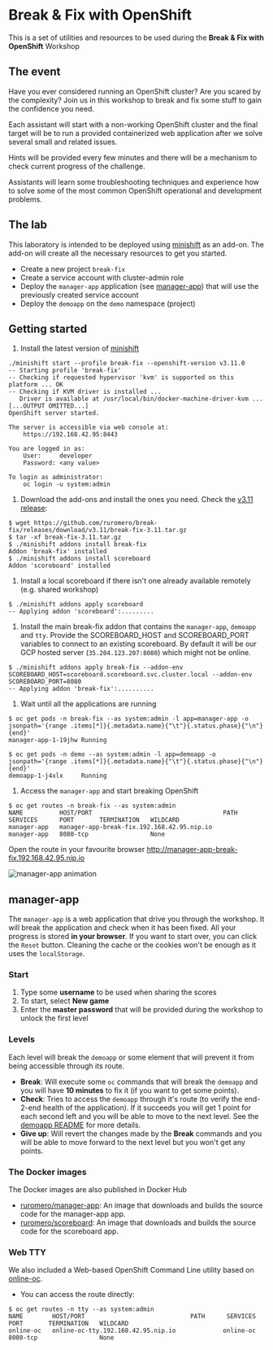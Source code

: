 # Break & Fix with OpenShift

This is a set of utilities and resources to be used during the **Break & Fix with OpenShift** Workshop

## The event

Have you ever considered running an OpenShift cluster? Are you scared by the complexity? Join us in this workshop to break and fix some stuff to gain the confidence you need.

Each assistant will start with a non-working OpenShift cluster and the final target will be to run a provided containerized web application after we solve several small and related issues.

Hints will be provided every few minutes and there will be a mechanism to check current progress of the challenge.

Assistants will learn some troubleshooting techniques and experience how to solve some of the most common OpenShift operational and development problems.

## The lab

This laboratory is intended to be deployed using [minishift](https://github.com/minishift/minishift) as an add-on. The add-on will create all the necessary resources to get you started.

* Create a new project `break-fix`
* Create a service account with cluster-admin role
* Deploy the `manager-app` application (see [manager-app](#manager-app)) that will use the previously created service account
* Deploy the `demoapp` on the `demo` namespace (project)

## Getting started

1. Install the latest version of  [minishift](https://github.com/minishift/minishift)

  ```[bash]
  ./minishift start --profile break-fix --openshift-version v3.11.0
  -- Starting profile 'break-fix'
  -- Checking if requested hypervisor 'kvm' is supported on this platform ... OK
  -- Checking if KVM driver is installed ...
     Driver is available at /usr/local/bin/docker-machine-driver-kvm ...
  [...OUTPUT OMITTED...]
  OpenShift server started.

  The server is accessible via web console at:
      https://192.168.42.95:8443

  You are logged in as:
      User:     developer
      Password: <any value>

  To login as administrator:
      oc login -u system:admin
  ```

1. Download the add-ons and install the ones you need. Check the [v3.11 release](https://github.com/ruromero/break-fix/releases/tag/v3.11):

  ```[bash]
  $ wget https://github.com/ruromero/break-fix/releases/download/v3.11/break-fix-3.11.tar.gz
  $ tar -xf break-fix-3.11.tar.gz
  $ ./minishift addons install break-fix
  Addon 'break-fix' installed
  $ ./minishift addons install scoreboard
  Addon 'scoreboard' installed
  ```

1. Install a local scoreboard if there isn't one already available remotely (e.g. shared workshop)

  ```[bash]
  $ ./minishift addons apply scoreboard
  -- Applying addon 'scoreboard':.........
  ```

1. Install the main break-fix addon that contains the `manager-app`, `demoapp` and `tty`. Provide the SCOREBOARD_HOST and SCOREBOARD_PORT variables to connect to an existing scoreboard. By default it will be our GCP hosted server (`35.204.123.207:8080`) which might not be online.

  ```[bash]
  $ ./minishift addons apply break-fix --addon-env SCOREBOARD_HOST=scoreboard.scoreboard.svc.cluster.local --addon-env SCOREBOARD_PORT=8080
  -- Applying addon 'break-fix':..........
  ```

1. Wait until all the applications are running

  ```[bash]
  $ oc get pods -n break-fix --as system:admin -l app=manager-app -o jsonpath='{range .items[*]}{.metadata.name}{"\t"}{.status.phase}{"\n"}{end}'
  manager-app-1-19jhw Running

  $ oc get pods -n demo --as system:admin -l app=demoapp -o jsonpath='{range .items[*]}{.metadata.name}{"\t"}{.status.phase}{"\n"}{end}'
  demoapp-1-j4xlx     Running
  ```

1. Access the `manager-app` and start breaking OpenShift

  ```[bash]
  $ oc get routes -n break-fix --as system:admin
  NAME          HOST/PORT                                    PATH      SERVICES      PORT       TERMINATION   WILDCARD
  manager-app   manager-app-break-fix.192.168.42.95.nip.io             manager-app   8080-tcp                 None
  ```

  Open the route in your favourite browser http://manager-app-break-fix.192.168.42.95.nip.io

  ![manager-app animation](https://github.com/ruromero/break-fix/raw/master/extras/Break%26Fix_demo.gif)

## manager-app

The `manager-app` is a web application that drive you through the workshop. It will break the application and check when it has been fixed. All your progress is stored **in your browser**. If you want to start over, you can click the `Reset` button. Cleaning the cache or the cookies won't be enough as it uses the `localStorage`.

### Start

1. Type some **username** to be used when sharing the scores
2. To start, select **New game**
3. Enter the **master password** that will be provided during the workshop to unlock the first level

### Levels

Each level will break the `demoapp` or some element that will prevent it from being accessible through its route.

* **Break**: Will execute some `oc` commands that will break the `demoapp` and you will have **10 minutes** to fix it (if you want to get some points).
* **Check**: Tries to access the `demoapp` through it's route (to verify the end-2-end health of the application). If it succeeds you will get 1 point for each second left and you will be able to move to the next level. See the [demoapp README](demoapp/README.md) for more details.
* **Give up**: Will revert the changes made by the **Break** commands and you will be able to move forward to the next level but you won't get any points.

### The Docker images

The Docker images are also published in Docker Hub

* [ruromero/manager-app](https://hub.docker.com/r/ruromero/manager-app/): An image that downloads and builds the source code for the manager-app app.
* [ruromero/scoreboard](https://hub.docker.com/r/ruromero/scoreboard/): An image that downloads and builds the source code for the scoreboard app.

### Web TTY

We also included a Web-based OpenShift Command Line utility based on [online-oc](https://github.com/edseymour/online-oc).

* You can access the route directly:

```[bash]
$ oc get routes -n tty --as system:admin
NAME        HOST/PORT                             PATH      SERVICES    PORT       TERMINATION   WILDCARD
online-oc   online-oc-tty.192.168.42.95.nip.io             online-oc   8080-tcp                 None
```
